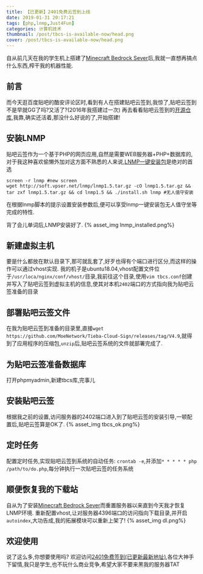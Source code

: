 ```yaml
---
title: 【已更新】2401免费云签到上线
date: 2019-01-31 20:17:21
tags: [php,lnmp,Just4Fun]
categories: 计算机技术
thumbnail: /post/tbcs-is-available-now/head.png
cover: /post/tbcs-is-available-now/head.png
---
```

自从前几天在我的学生机上搭建了[Minecraft Bedrock Sever](https://minecraft.net/en-us/download/server/bedrock/)后,我就一直想再搞点什么东西,榨干我的机器性能.
<!-- more -->
## 前言
而今天逛百度贴吧的酷安评论区时,看到有人在搭建贴吧云签到,我惊了,贴吧云签到不是早就GG了吗?又活了?(2016年我搭建过一次)
再去看看贴吧云签到的[开源仓库](https://github.com/MoeNetwork/Tieba-Cloud-Sign),我靠,确实还活着,那没什么好说的了,开始搭建!

## 安装LNMP
贴吧云签作为一个基于PHP的网页应用,自然是需要WEB服务器+PHP+数据库的,对于我这种喜欢偷懒外加对这方面不熟悉的人来说,[LNMP一键安装包](https://lnmp.org/)是绝对的首选
```
screen -r lnmp #new screen
wget http://soft.vpser.net/lnmp/lnmp1.5.tar.gz -cO lnmp1.5.tar.gz && tar zxf lnmp1.5.tar.gz && cd lnmp1.5 && ./install.sh lnmp #无人值守安装
```
在根据lnmp脚本的提示设置安装参数后,便可以享受lnmp一键安装包无人值守坐等完成的特性.

背了会儿单词后,LNMP安装好了.
{% asset_img lnmp_installed.png%}
## 新建虚拟主机
要是什么都放在默认目录下,那可就乱套了,好歹也得有个端口进行区分,而这样的操作可以通过vhost实现.
我的机子是ubuntu18.04,vhost配置文件位于`/usr/loca/nginx/conf/vhost/`目录,我前往这个目录,使用`vim tbcs.conf`创建并写入了贴吧云签到虚拟主机的信息,使其对本机`2402`端口的方式指向我为贴吧云签准备的目录

## 部署贴吧云签文件
在我为贴吧云签到准备的目录里,直接`wget https://github.com/MoeNetwork/Tieba-Cloud-Sign/releases/tag/V4.9`,就得到了应用程序的压缩包,`unzip`后,贴吧云签系统的文件就部署完成了.

## 为贴吧云签准备数据库
打开phpmyadmin,新建tbcs库,完事儿

## 安装贴吧云签
根据我之前的设置,访问服务器的2402端口进入到了贴吧云签的安装引导,一顿配置后,贴吧云签算是OK了.
{% asset_img tbcs_ok.png%}

## 定时任务
配置定时任务,实现贴吧云签到系统的自动任务:
`crontab -e`,并添加`* * * * * php /path/to/do.php`,每分钟执行一次贴吧云签的任务系统

## 顺便恢复我的下载站
自从为了安装[Minecraft Bedrock Sever](https://minecraft.net/en-us/download/server/bedrock/)而重置服务器以来直到今天我才恢复LNMP环境.
重新配置vhost,让对服务器4396端口的访问指向下载目录,并开启`autoindex`,大功告成,我的拓展模块可以重新上架了!
{% asset_img dl.png%}

## 欢迎使用
说了这么多,你想要使用吗?
欢迎访问[2401免费签到(已更新最新地址)](http://tb.zsh2401.top),各位大神手下留情,我只是学生,也不玩什么商业竞争,希望大家不要来黑我的服务器TAT